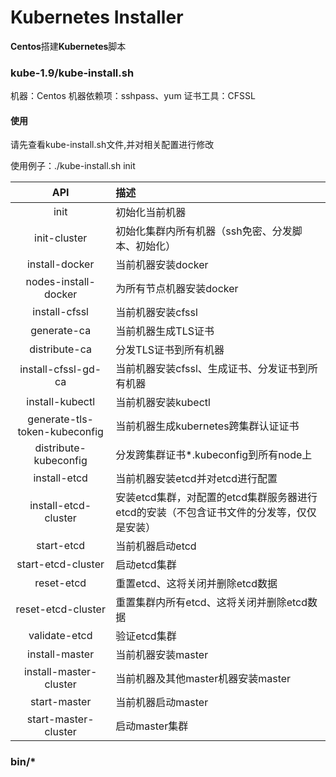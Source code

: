 # Kubernetes Installer
**Centos**搭建**Kubernetes**脚本
### kube-1.9/kube-install.sh
机器：Centos
机器依赖项：sshpass、yum
证书工具：CFSSL
#### 使用
请先查看kube-install.sh文件,并对相关配置进行修改

使用例子：./kube-install.sh init

| API | 描述  |
|:-------------:|:-------------|
| init | 初始化当前机器 |
| init-cluster | 初始化集群内所有机器（ssh免密、分发脚本、初始化） |
| install-docker | 当前机器安装docker |
| nodes-install-docker | 为所有节点机器安装docker |
| install-cfssl | 当前机器安装cfssl |
| generate-ca | 当前机器生成TLS证书 |
| distribute-ca | 分发TLS证书到所有机器 |
| install-cfssl-gd-ca | 当前机器安装cfssl、生成证书、分发证书到所有机器 |
| install-kubectl | 当前机器安装kubectl |
| generate-tls-token-kubeconfig | 当前机器生成kubernetes跨集群认证证书 |
| distribute-kubeconfig | 分发跨集群证书*.kubeconfig到所有node上 |
| install-etcd | 当前机器安装etcd并对etcd进行配置 |
| install-etcd-cluster | 安装etcd集群，对配置的etcd集群服务器进行etcd的安装（不包含证书文件的分发等，仅仅是安装） |
| start-etcd | 当前机器启动etcd |
| start-etcd-cluster | 启动etcd集群 |
| reset-etcd | 重置etcd、这将关闭并删除etcd数据 |
| reset-etcd-cluster | 重置集群内所有etcd、这将关闭并删除etcd数据 |
| validate-etcd | 验证etcd集群 |
| install-master | 当前机器安装master |
| install-master-cluster | 当前机器及其他master机器安装master |
| start-master | 当前机器启动master |
| start-master-cluster | 启动master集群 |

### bin/*
